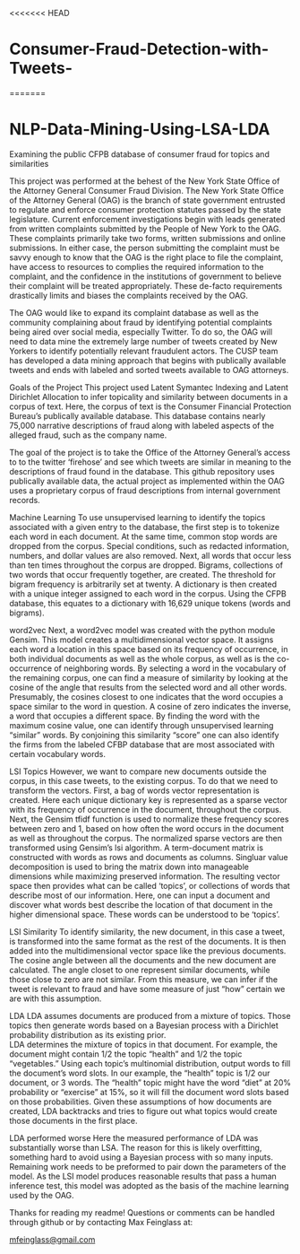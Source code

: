 <<<<<<< HEAD
# Consumer-Fraud-Detection-with-Tweets-
=======
# NLP-Data-Mining-Using-LSA-LDA
Examining the public CFPB database of consumer fraud for topics and similarities

This project was performed at the behest of the New York State Office of the Attorney General Consumer Fraud Division.  The New York State Office of the Attorney General (OAG) is the branch of state government entrusted to regulate and enforce consumer protection statutes passed by the state legislature.  Current enforcement investigations begin with leads generated from written complaints submitted by the People of New York to the OAG.  These complaints primarily take two forms, written submissions and online submissions.  In either case, the person submitting the complaint must be savvy enough to know that the OAG is the right place to file the complaint, have access to resources to complies the required information to the complaint, and the confidence in the institutions of government to believe their complaint will be treated appropriately.  These de-facto requirements drastically limits and biases the complaints received by the OAG.

The OAG would like to expand its complaint database as well as the community complaining about fraud by identifying potential complaints being aired over social media, especially Twitter.  To do so, the OAG will need to data mine the extremely large number of tweets created by New Yorkers to identify potentially relevant fraudulent actors.  The CUSP team has developed a data mining approach that begins with publically available tweets and ends with labeled and sorted tweets available to OAG attorneys.

Goals of the Project
This project used Latent Symantec Indexing and Latent Dirichlet Allocation to infer topicality and similarity between documents in a corpus of text.  Here, the corpus of text is the Consumer Financial Protection Bureau’s publically available database.  This database contains nearly 75,000 narrative descriptions of fraud along with labeled aspects of the alleged fraud, such as the company name.

The goal of the project is to take the Office of the Attorney General’s access to to the twitter ‘firehose’ and see which tweets are similar in meaning to the descriptions of fraud found in the database.  This github repository uses publically available data, the actual project as implemented within the OAG uses a proprietary corpus of fraud descriptions from internal government records.

Machine Learning
To use unsupervised learning to identify the topics associated with a given entry to the database, the first step is to tokenize each word in each document.  At the same time, common stop words are dropped from the corpus.  Special conditions, such as redacted information, numbers, and dollar values are also removed.  Next, all words that occur less than ten times throughout the corpus are dropped.  Bigrams, collections of two words that occur frequently together, are created.  The threshold for bigram frequency is arbitrarily set at twenty.  A dictionary is then created with a unique integer assigned to each word in the corpus.  Using the CFPB database, this equates to a dictionary with 16,629 unique tokens (words and bigrams).

word2vec
Next, a word2vec model was created with the python module Gensim.  This model creates a multidimensional vector space.  It assigns each word a location in this space based on its frequency of occurrence, in both individual documents as well as the whole corpus, as well as is the co-occurrence of neighboring words.  By selecting a word in the vocabulary of the remaining corpus, one can find a measure of similarity by looking at the cosine of the angle that results from the selected word and all other words.  Presumably, the cosines closest to one indicates that the word occupies a space similar to the word in question.  A cosine of zero indicates the inverse, a word that occupies a different space.  By finding the word with the maximum cosine value, one can identify through unsupervised learning “similar” words.  By conjoining this similarity “score” one can also identify the firms from the labeled CFBP database that are most associated with certain vocabulary words.  

LSI Topics
However, we want to compare new documents outside the corpus, in this case tweets, to the existing corpus.  To do that we need to transform the vectors.  First, a bag of words vector representation is created.  Here each unique dictionary key is represented as a sparse vector with its frequency of occurrence in the document, throughout the corpus.  Next, the Gensim tfidf function is used to normalize these frequency scores between zero and 1, based on how often the word occurs in the document as well as throughout the corpus.  The normalized sparse vectors are then transformed using Gensim’s lsi algorithm.  A term-document matrix is constructed with words as rows and documents as columns.  Singluar value decomposition is used to bring the matrix down into manageable dimensions while maximizing preserved information.  The resulting vector space then provides what can be called ‘topics’, or collections of words that describe most of our information.  Here, one can input a document and discover what words best describe the location of that document in the higher dimensional space.  These words can be understood to be ‘topics’.

LSI Similarity
To identify similarity, the new document, in this case a tweet, is transformed into the same format as the rest of the documents.  It is then added into the multidimensional vector space like the previous documents.  The cosine angle between all the documents and the new document are calculated.  The angle closet to one represent similar documents, while those close to zero are not similar.  From this measure, we can infer if the tweet is relevant to fraud and have some measure of just “how” certain we are with this assumption.

LDA
LDA assumes documents are produced from a mixture of topics. Those topics then generate words based on a Bayesian process with a Dirichlet probability distribution as its existing prior.  
LDA determines the mixture of topics in that document. For example, the document might contain 1/2 the topic “health” and 1/2 the topic “vegetables.”  Using each topic’s multinomial distribution, output words to fill the document’s word slots. In our example, the “health” topic is 1/2 our document, or 3 words. The “health” topic might have the word “diet” at 20% probability or “exercise” at 15%, so it will fill the document word slots based on those probabilities.  Given these assumptions of how documents are created, LDA backtracks and tries to figure out what topics would create those documents in the first place.

LDA performed worse
Here the measured performance of LDA was substantially worse than LSA.  The reason for this is likely overfitting, something hard to avoid using a Bayesian process with so many inputs.  Remaining work needs to be preformed to pair down the parameters of the model.  As the LSI model produces reasonable results that pass a human inference test, this model was adopted as the basis of the machine learning used by the OAG.

Thanks for reading my readme!  Questions or comments can be handled through github or by contacting Max Feinglass at:

mfeinglass@gmail.com


>>>>>>>